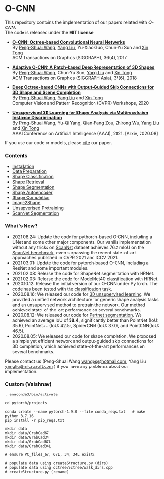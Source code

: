 # O-CNN

<!-- ## Introduction <a name="introduction"></a> -->

This repository contains the implementation of our papers related with *O-CNN*.  
The code is released under the **MIT license**.

- **[O-CNN: Octree-based Convolutional Neural Networks](https://wang-ps.github.io/O-CNN.html)**<br/>
  By [Peng-Shuai Wang](https://wang-ps.github.io/), [Yang Liu](https://xueyuhanlang.github.io/), 
  Yu-Xiao Guo, Chun-Yu Sun and [Xin Tong](https://www.microsoft.com/en-us/research/people/xtong/) <br/>
  ACM Transactions on Graphics (SIGGRAPH), 36(4), 2017

- **[Adaptive O-CNN: A Patch-based Deep Representation of 3D Shapes](https://wang-ps.github.io/AO-CNN.html)**<br/>
By [Peng-Shuai Wang](https://wang-ps.github.io/), Chun-Yu Sun, [Yang Liu](https://xueyuhanlang.github.io/) 
and [Xin Tong](https://www.microsoft.com/en-us/research/people/xtong/)<br/>
ACM Transactions on Graphics (SIGGRAPH Asia), 37(6), 2018<br/>

- **[Deep Octree-based CNNs with Output-Guided Skip Connections for 3D Shape and Scene Completion](https://arxiv.org/abs/2006.03762)**<br/>
By [Peng-Shuai Wang](https://wang-ps.github.io/), [Yang Liu](https://xueyuhanlang.github.io/) 
and [Xin Tong](https://www.microsoft.com/en-us/research/people/xtong/)<br/>
Computer Vision and Pattern Recognition (CVPR) Workshops, 2020<br/>

- **[Unsupervised 3D Learning for Shape Analysis via Multiresolution Instance Discrimination](https://arxiv.org/abs/2008.01068)**<br/>
By [Peng-Shuai Wang](https://wang-ps.github.io/), Yu-Qi Yang, Qian-Fang Zou, 
[Zhirong Wu](https://www.microsoft.com/en-us/research/people/wuzhiron/), 
[Yang Liu](https://xueyuhanlang.github.io/) 
and [Xin Tong](https://www.microsoft.com/en-us/research/people/xtong/)<br/>
AAAI Conference on Artificial Intelligence (AAAI), 2021. [Arxiv, 2020.08]<br/>

If you use our code or models, please [cite](docs/citation.md) our paper.



### Contents
- [Installation](docs/installation.md)
- [Data Preparation](docs/data_preparation.md)
- [Shape Classification](docs/classification.md)
- [Shape Retrieval](docs/retrieval.md)
- [Shape Segmentation](docs/segmentation.md)
- [Shape Autoencoder](docs/autoencoder.md)
- [Shape Completion](docs/completion.md)
- [Image2Shape](docs/image2shape.md)
- [Unsupverised Pretraining](docs/unsupervised.md)
- [ScanNet Segmentation](docs/scannet.md)




### What's New?
- 2021.08.24: Update the code for pythorch-based O-CNN, including a UNet and
  some other major components. Our vanilla implementation without any tricks on
  [ScanNet](docs/scannet.md) dataset achieves 76.2 mIoU on the 
  [ScanNet benchmark](http://kaldir.vc.in.tum.de/scannet_benchmark/), even surpassing the
  recent state-of-art approaches published in CVPR 2021 and ICCV 2021.
- 2021.03.01: Update the code for pytorch-based O-CNN, including a ResNet and
  some important modules.
- 2021.02.08: Release the code for ShapeNet segmentation with HRNet.
- 2021.02.03: Release the code for ModelNet40 classification with HRNet.
- 2020.10.12: Release the initial version of our O-CNN under PyTorch. The code
  has been tested with the [classification task](docs/classification.md#o-cnn-on-pytorch).
- 2020.08.16: We released our code for [3D unsupervised learning](docs/unsupervised.md).
  We provided a unified network architecture for generic shape analysis tasks and 
  an unsupervised method to pretrain the network. Our method achieved state-of-the-art 
  performance on several benchmarks.
- 2020.08.12: We released our code for 
  [Partnet segmentation](docs/segmentation.md#shape-segmentation-on-partnet-with-tensorflow).
  We achieved  an average IoU of **58.4**, significantly better than PointNet
  (IoU: 35.6), PointNet++ (IoU: 42.5), SpiderCNN (IoU: 37.0), and PointCNN(IoU:
  46.5).
- 2020.08.05: We released our code for [shape completion](docs/completion.md).
  We proposed a simple yet efficient network and output-guided skip connections
  for 3D completion, which achieved state-of-the-art performances on several 
  benchmarks.


Please contact us (Peng-Shuai Wang wangps@hotmail.com, Yang Liu yangliu@microsoft.com ) 
if you have any problems about our implementation.  



### Custom (Vaishnav)
```
. anaconda3/bin/activate

cd pytorch/projects

conda create --name pytorch-1.9.0 --file conda_reqs.txt   # make python 3.7.16
pip install -r pip_reqs.txt

mkdir data
mkdir data/GrabCad67
mkdir data/GrabCad34
mkdir data/GrabCad67L
mkdir data/GrabCad34L

# ensure PC_files_67, 67L, 34, 34L exists

# populate data using createStructure.py (dirs)
# populate data using octree/octree/walk_dirs.cpp
# createStructure.py (rename)
```
